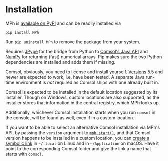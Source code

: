 ﻿# Installation

MPh is [available on PyPI] and can be readily installed via
```
pip install MPh
```

Run `pip uninstall MPh` to remove the package from your system.

Requires [JPype] for the bridge from Python to [Comsol's Java API]
and [NumPy] for returning (fast) numerical arrays. Pip makes sure the
two Python dependencies are installed and adds them if missing.

Comsol, obviously, you need to license and install yourself. [Versions]
5.5 and newer are expected to work, i.e. have been tested. A separate
Java run-time environment is *not* required as Comsol ships with one
already built in.

Comsol is expected to be installed in the default location suggested by
its installer. Though on Windows, custom locations are also supported,
as the installer stores that information in the central registry, which
MPh looks up.

Additionally, whichever Comsol installation starts when you run `comsol`
in the console, will be found as well, even if in a custom location.

If you want to be able to select an alternative Comsol installation via
MPh's API, by passing the `version` argument to [`mph.start()`](#start),
and that Comsol version happens to be installed in a custom location,
you can [create a symbolic link] in `~/.local` on Linux and in
`~/Application` on macOS. Have it point to the corresponding Comsol
folder and give the link a name that starts with `comsol`.


[available on PyPI]:      https://pypi.python.org/pypi/mph
[JPype]:                  https://jpype.readthedocs.io
[Comsol's Java API]:      https://comsol.com/documentation/COMSOL_ProgrammingReferenceManual.pdf
[NumPy]:                  https://numpy.org
[Versions]:               https://www.comsol.com/release-history
[create a symbolic link]: https://www.howtogeek.com/287014
